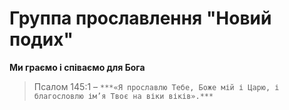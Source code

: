 # Группа прославлення "Новий подих"
**Ми граємо і співаємо для Бога**
>Псалом 145:1 – `***«Я прославлю Тебе, Боже мій і Царю, і благословлю ім’я Твоє на віки віків».***`
